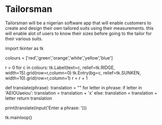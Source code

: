 # Tailorsman

Tailorsman will be a nigerian software app that will enable customers to 
create and design their own tailored suits using their measurements. 
this will enable alot of users to know their sizes before going to the tailor 
for their various suits.


import tkinter as tk

colours = ['red','green','orange','white','yellow','blue']

r = 0
for c in colours:
    tk.Label(text=c, relief=tk.RIDGE, width=15).grid(row=r,column=0)
    tk.Entry(bg=c, relief=tk.SUNKEN, width=10).grid(row=r,column=1)
    r = r + 1

def translate(phrase):
    translation = ""
    for letter in phrase:
        if letter in 'AEIOUaeiou':
            translation = translation + 'x'
        else:
            translation = translation + letter
    return translation

print(translate(input('Enter a phrase: ')))

tk.mainloop()
